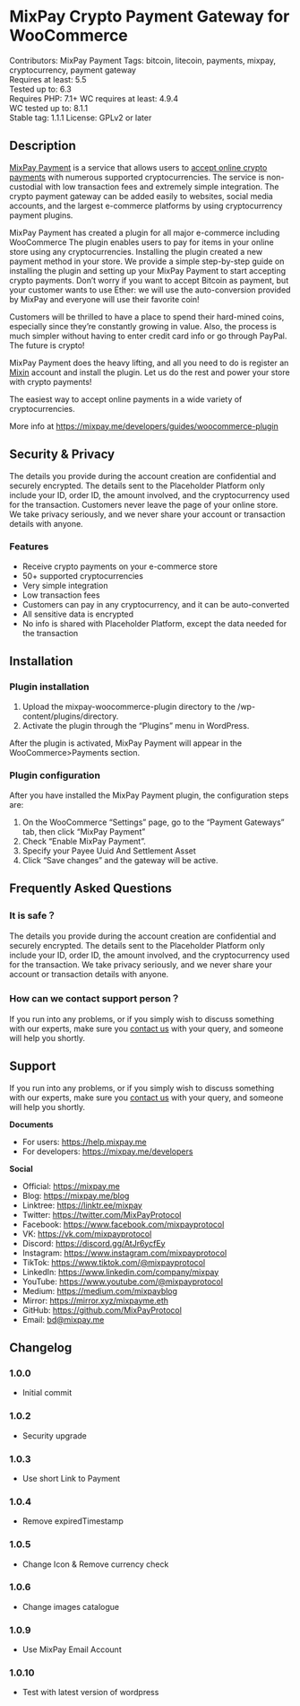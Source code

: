 # MixPay Crypto Payment Gateway for WooCommerce
Contributors: MixPay Payment
Tags: bitcoin, litecoin, payments, mixpay, cryptocurrency, payment gateway  
Requires at least:       5.5  
Tested up to:            6.3  
Requires PHP:            7.1+
WC requires at least:    4.9.4  
WC tested up to:         8.1.1  
Stable tag:              1.1.1
License:                 GPLv2 or later

## Description

[MixPay Payment](https://mixpay.me/) is a service that allows users to [accept online crypto payments](https://github.com/MixPayHQ/mixpay-woocommerce-plugin) with numerous supported cryptocurrencies. The service is non-custodial with low transaction fees and extremely simple integration. The crypto payment gateway can be added easily to websites, social media accounts, and the largest e-commerce platforms by using cryptocurrency payment plugins.

MixPay Payment has created a plugin for all major e-commerce including WooCommerce The plugin enables users to pay for items in your online store using any cryptocurrencies. Installing the plugin created a new payment method in your store. We provide a simple step-by-step guide on installing the plugin and setting up your MixPay Payment to start accepting crypto payments. Don’t worry if you want to accept Bitcoin as payment, but your customer wants to use Ether: we will use the auto-conversion provided by MixPay and everyone will use their favorite coin!

Customers will be thrilled to have a place to spend their hard-mined coins, especially since they’re constantly growing in value. Also, the process is much simpler without having to enter credit card info or go through PayPal. The future is crypto!

MixPay Payment  does the heavy lifting, and all you need to do is register an [Mixin](https://mixin.one) account and install the plugin. Let us do the rest and power your store with crypto payments!

The easiest way to accept online payments in a wide variety of cryptocurrencies.


More info at https://mixpay.me/developers/guides/woocommerce-plugin

## Security & Privacy
The details you provide during the account creation are confidential and securely encrypted. The details sent to the Placeholder Platform only include your ID, order ID, the amount involved, and the cryptocurrency used for the transaction. Customers never leave the page of your online store. We take privacy seriously, and we never share your account or transaction details with anyone.

### Features

* Receive crypto payments on your e-commerce store
* 50+ supported cryptocurrencies
* Very simple integration
* Low transaction fees
* Customers can pay in any cryptocurrency, and it can be auto-converted
* All sensitive data is encrypted
* No info is shared with Placeholder Platform, except the data needed for the transaction

## Installation 

### Plugin installation

1. Upload the mixpay-woocommerce-plugin directory to the /wp-content/plugins/directory.
2. Activate the plugin through the “Plugins” menu in WordPress.

After the plugin is activated, MixPay Payment will appear in the WooCommerce>Payments section.

### Plugin configuration 

After you have installed the MixPay Payment plugin, the configuration steps are:
1. On the WooCommerce “Settings” page, go to the “Payment Gateways” tab, then click “MixPay Payment”
2. Check “Enable MixPay Payment”.
3. Specify your Payee Uuid And Settlement Asset
4. Click “Save changes” and the gateway will be active.

## Frequently Asked Questions

### It is safe？

The details you provide during the account creation are confidential and securely encrypted. The details sent to the Placeholder Platform only include your ID, order ID, the amount involved, and the cryptocurrency used for the transaction. We take privacy seriously, and we never share your account or transaction details with anyone.

### How can we contact support person？

If you run into any problems, or if you simply wish to discuss something with our experts, make sure you [contact us](bd@mixpay.me) with your query, and someone will help you shortly.

## Support 

If you run into any problems, or if you simply wish to discuss something with our experts, make sure you [contact us](bd@mixpay.me) with your query, and someone will help you shortly.

**Documents**

* For users: https://help.mixpay.me
* For developers: https://mixpay.me/developers

**Social**

* Official: https://mixpay.me
* Blog: https://mixpay.me/blog
* Linktree: https://linktr.ee/mixpay
* Twitter: https://twitter.com/MixPayProtocol
* Facebook: https://www.facebook.com/mixpayprotocol
* VK: https://vk.com/mixpayprotocol
* Discord: https://discord.gg/AtJr6ycfEy
* Instagram: https://www.instagram.com/mixpayprotocol
* TikTok: https://www.tiktok.com/@mixpayprotocol
* LinkedIn: https://www.linkedin.com/company/mixpay
* YouTube: https://www.youtube.com/@mixpayprotocol
* Medium: https://medium.com/mixpayblog
* Mirror: https://mirror.xyz/mixpayme.eth
* GitHub: https://github.com/MixPayProtocol
* Email: bd@mixpay.me

## Changelog
### 1.0.0 
* Initial commit
### 1.0.2 
* Security upgrade
### 1.0.3
* Use short Link to Payment
### 1.0.4
* Remove expiredTimestamp
### 1.0.5
* Change Icon & Remove currency check
### 1.0.6
* Change images catalogue
### 1.0.9
* Use MixPay Email Account
### 1.0.10
* Test with latest version of wordpress
